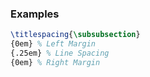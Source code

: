

### Examples

```latex
\titlespacing{\subsubsection}
{0em} % Left Margin
{.25em} % Line Spacing
{0em} % Right Margin
```
